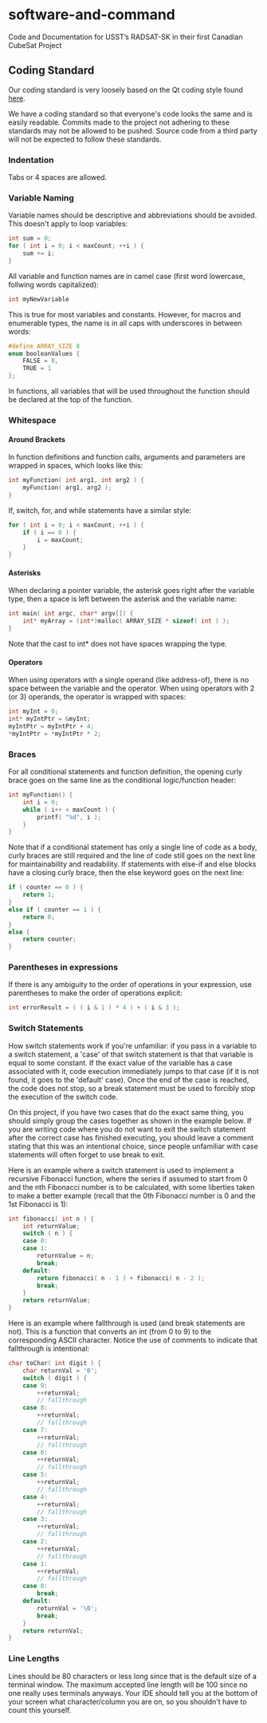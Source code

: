 ﻿# software-and-command
Code and Documentation for USST’s RADSAT-SK in their first Canadian CubeSat Project

## Coding Standard
Our coding standard is very loosely based on the Qt coding style found [here](https://wiki.qt.io/Qt_Coding_Style).

We have a coding standard so that everyone's code looks the same and is easily readable. Commits made to the project not adhering to these standards may not be allowed to be pushed. Source code from a third party will not be expected to follow these standards.

### Indentation
Tabs or 4 spaces are allowed.

### Variable Naming
Variable names should be descriptive and abbreviations should be avoided. This doesn't apply to loop variables:
``` c
int sum = 0;
for ( int i = 0; i < maxCount; ++i ) {
	sum += i;
}
```
All variable and function names are in camel case (first word lowercase, follwing words capitalized):
``` c
int myNewVariable
```
This is true for most variables and constants. However, for macros and enumerable types, the name is in all caps with underscores in between words:
``` c
#define ARRAY_SIZE 8
enum booleanValues {
	FALSE = 0,
	TRUE = 1
};
```
In functions, all variables that will be used throughout the function should be declared at the top of the function.

### Whitespace
#### Around Brackets
In function definitions and function calls, arguments and parameters are wrapped in spaces, which looks like this:
``` c
int myFunction( int arg1, int arg2 ) {
	myFunction( arg1, arg2 );
}
```
If, switch, for, and while statements have a similar style:
``` c
for ( int i = 0; i < maxCount; ++i ) {
	if ( i == 0 ) {
		i = maxCount;
	}
}
```
#### Asterisks
When declaring a pointer variable, the asterisk goes right after the variable type, then a space is left between the asterisk and the variable name:
``` c
int main( int argc, char* argv[]) {
	int* myArray = (int*)malloc( ARRAY_SIZE * sizeof( int ) );
}
```
Note that the cast to int* does not have spaces wrapping the type.
#### Operators
When using operators with a single operand (like address-of), there is no space between the variable and the operator. When using operators with 2 (or 3) operands, the operator is wrapped with spaces:
``` c
int myInt = 0;
int* myIntPtr = &myInt;
myIntPtr = myIntPtr + 4;
*myIntPtr = *myIntPtr * 2;
```

### Braces
For all conditional statements and function definition, the opening curly brace goes on the same line as the conditional logic/function header:
``` c
int myFunction() {
	int i = 0;
	while ( i++ < maxCount ) {
		printf( "%d", i );
	}
}
```
Note that if a conditional statement has only a single line of code as a body, curly braces are still required and the line of code still goes on the next line for maintainability and readability.
If statements with else-if and else blocks have a closing curly brace, then the else keyword goes on the next line:
``` c
if ( counter == 0 ) {
	return 1;
}
else if ( counter == 1 ) {
	return 0;
}
else {
	return counter;
}
```

### Parentheses in expressions
If there is any ambiguity to the order of operations in your expression, use parentheses to make the order of operations explicit:
``` c
int errorResult = ( ( i & 1 ) * 4 ) + ( i & 3 );
```

### Switch Statements
How switch statements work if you're unfamiliar: if you pass in a variable to a switch statement, a 'case' of that switch statement is that that variable is equal to some constant. If the exact value of the variable has a case associated with it, code execution immediately jumps to that case (if it is not found, it goes to the 'default' case). Once the end of the case is reached, the code does not stop, so a break statement must be used to forcibly stop the execution of the switch code.

On this project, if you have two cases that do the exact same thing, you should simply group the cases together as shown in the example below. If you are writing code where you do not want to exit the switch statement after the correct case has finished executing, you should leave a comment stating that this was an intentional choice, since people unfamiliar with case statements will often forget to use break to exit.

Here is an example where a switch statement is used to implement a recursive Fibonacci function, where the series if assumed to start from 0 and the nth Fibonacci number is to be calculated, with some liberties taken to make a better example (recall that the 0th Fibonacci number is 0 and the 1st Fibonacci is 1):
``` c
int fibonacci( int n ) {
	int returnValue;
	switch ( n ) {
	case 0:
	case 1:
		returnValue = n;
		break;
	default:
		return fibonacci( n - 1 ) + fibonacci( n - 2 );
		break;
	}
	return returnValue;
}
```
Here is an example where fallthrough is used (and break statements are not). This is a function that converts an int (from 0 to 9) to the corresponding ASCII character. Notice the use of comments to indicate that fallthrough is intentional:
``` c
char toChar( int digit ) {
	char returnVal = '0';
	switch ( digit ) {
	case 9:
		++returnVal;
		// fallthrough
	case 8:
		++returnVal;
		// fallthrough
	case 7:
		++returnVal;
		// fallthrough
	case 6:
		++returnVal;
		// fallthrough	
	case 5:
		++returnVal;
		// fallthrough
	case 4:
		++returnVal;
		// fallthrough
	case 3:
		++returnVal;
		// fallthrough
	case 2:
		++returnVal;
		// fallthrough
	case 1:
		++returnVal;
		// fallthrough
	case 0:
		break;
	default:
		returnVal = '\0';
		break;
	}
	return returnVal;
}
```

### Line Lengths
Lines should be 80 characters or less long since that is the default size of a terminal window. The maximum accepted line length will be 100 since no one really uses terminals anyways. Your IDE should tell you at the bottom of your screen what character/column you are on, so you shouldn't have to count this yourself.
